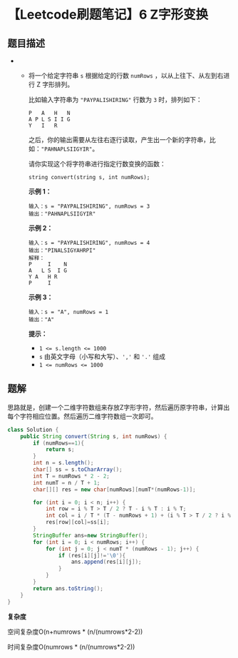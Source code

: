 # 【Leetcode刷题笔记】6 Z字形变换

## 题目描述

- - 将一个给定字符串 `s` 根据给定的行数 `numRows` ，以从上往下、从左到右进行 Z 字形排列。

    比如输入字符串为 `"PAYPALISHIRING"` 行数为 `3` 时，排列如下：

    ```
    P   A   H   N
    A P L S I I G
    Y   I   R
    ```
  
    之后，你的输出需要从左往右逐行读取，产生出一个新的字符串，比如：`"PAHNAPLSIIGYIR"`。
  
    请你实现这个将字符串进行指定行数变换的函数：
  
    ```
    string convert(string s, int numRows);
    ```
  
    
  
    **示例 1：**
  
    ```
    输入：s = "PAYPALISHIRING", numRows = 3
    输出："PAHNAPLSIIGYIR"
    ```
  
    **示例 2：**
  
    ```
    输入：s = "PAYPALISHIRING", numRows = 4
    输出："PINALSIGYAHRPI"
    解释：
    P     I    N
    A   L S  I G
    Y A   H R
    P     I
    ```
  
    **示例 3：**
  
    ```
    输入：s = "A", numRows = 1
    输出："A"
    ```

    

    **提示：**
  
    - `1 <= s.length <= 1000`
    - `s` 由英文字母（小写和大写）、`','` 和 `'.'` 组成
    - `1 <= numRows <= 1000`

## 题解

思路就是，创建一个二维字符数组来存放Z字形字符，然后遍历原字符串，计算出每个字符相应位置。然后遍历二维字符数组一次即可。

``` java
class Solution {
    public String convert(String s, int numRows) {
        if (numRows==1){
            return s;
        }
        int n = s.length();
        char[] ss = s.toCharArray();
        int T = numRows * 2 - 2;
        int numT = n / T + 1;
        char[][] res = new char[numRows][numT*(numRows-1)];

        for (int i = 0; i < n; i++) {
            int row = i % T > T / 2 ? T - i % T : i % T;
            int col = i / T * (T - numRows + 1) + (i % T > T / 2 ? i % T - T / 2 : 0);
            res[row][col]=ss[i];
        }
        StringBuffer ans=new StringBuffer();
        for (int i = 0; i < numRows; i++) {
            for (int j = 0; j < numT * (numRows - 1); j++) {
                if (res[i][j]!='\0'){
                    ans.append(res[i][j]);
                }
            }
        }
        return ans.toString();
    }
}
```

**复杂度**

空间复杂度O(n+numrows * (n/(numrows*2-2))

时间复杂度O(numrows * (n/(numrows*2-2))

